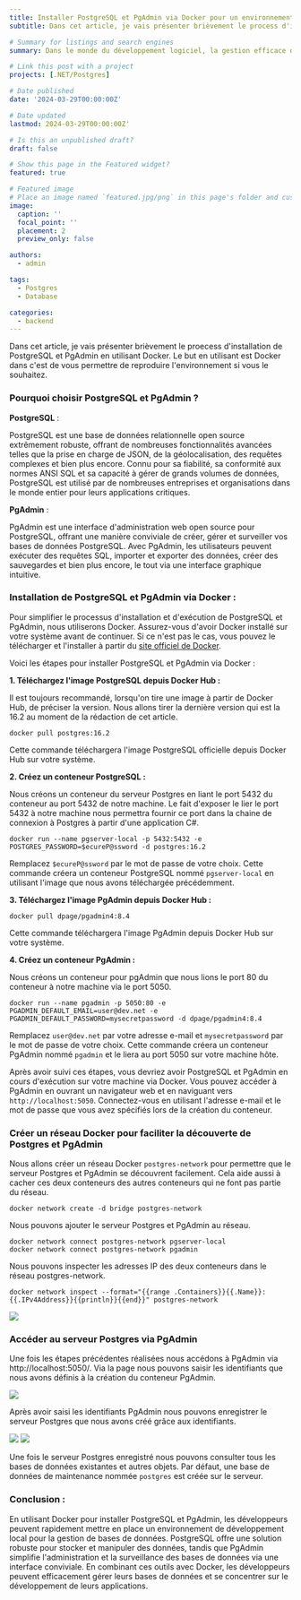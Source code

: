 ```yaml
---
title: Installer PostgreSQL et PgAdmin via Docker pour un environnement de développement local
subtitle: Dans cet article, je vais présenter brièvement le process d'installation de PostgreSQL et PgAdmin en utilisant Docker.

# Summary for listings and search engines
summary: Dans le monde du développement logiciel, la gestion efficace des bases de données est cruciale pour la réussite des projets. PostgreSQL, souvent abrégé en Postgres, est l'un des systèmes de gestion de bases de données relationnelles les plus puissants et les plus avancés disponibles aujourd'hui. Associé à PgAdmin, une interface graphique conviviale pour administrer les bases de données PostgreSQL, il devient encore plus accessible et pratique pour les développeurs.

# Link this post with a project
projects: [.NET/Postgres]

# Date published
date: '2024-03-29T00:00:00Z'

# Date updated
lastmod: 2024-03-29T00:00:00Z'

# Is this an unpublished draft?
draft: false

# Show this page in the Featured widget?
featured: true

# Featured image
# Place an image named `featured.jpg/png` in this page's folder and customize its options here.
image:
  caption: ''
  focal_point: ''
  placement: 2
  preview_only: false

authors:
  - admin

tags:
  - Postgres
  - Database

categories:
  - backend
---
```


Dans cet article, je vais présenter brièvement le proecess d'installation de PostgreSQL et PgAdmin en utilisant Docker. Le but en utilisant est Docker dans c'est de vous permettre de reproduire l'environnement si vous le souhaitez.

### Pourquoi choisir PostgreSQL et PgAdmin ?

**PostgreSQL** :

PostgreSQL est une base de données relationnelle open source extrêmement robuste, offrant de nombreuses fonctionnalités avancées telles que la prise en charge de JSON, de la géolocalisation, des requêtes complexes et bien plus encore. Connu pour sa fiabilité, sa conformité aux normes ANSI SQL et sa capacité à gérer de grands volumes de données, PostgreSQL est utilisé par de nombreuses entreprises et organisations dans le monde entier pour leurs applications critiques.

**PgAdmin** :

PgAdmin est une interface d'administration web open source pour PostgreSQL, offrant une manière conviviale de créer, gérer et surveiller vos bases de données PostgreSQL. Avec PgAdmin, les utilisateurs peuvent exécuter des requêtes SQL, importer et exporter des données, créer des sauvegardes et bien plus encore, le tout via une interface graphique intuitive.

### Installation de PostgreSQL et PgAdmin via Docker :

Pour simplifier le processus d'installation et d'exécution de PostgreSQL et PgAdmin, nous utiliserons Docker. Assurez-vous d'avoir Docker installé sur votre système avant de continuer. Si ce n'est pas le cas, vous pouvez le télécharger et l'installer à partir du [site officiel de Docker](https://www.docker.com/get-started).

Voici les étapes pour installer PostgreSQL et PgAdmin via Docker :

**1. Téléchargez l'image PostgreSQL depuis Docker Hub :**

Il est toujours recommandé, lorsqu'on tire une image à partir de Docker Hub, de préciser la version. Nous allons tirer la dernière version qui est la 16.2 au moment de la rédaction de cet article.

```
docker pull postgres:16.2
```

Cette commande téléchargera l'image PostgreSQL officielle depuis Docker Hub sur votre système.

**2. Créez un conteneur PostgreSQL :**

Nous créons un conteneur du serveur Postgres en liant le port 5432 du conteneur au port 5432 de notre machine. 
Le fait d'exposer le lier le port 5432 à notre machine nous permettra fournir ce port dans la chaine de connexion à Postgres à partir d'une application C#. 

```
docker run --name pgserver-local -p 5432:5432 -e POSTGRES_PASSWORD=$ecureP@ssword -d postgres:16.2
```

Remplacez `$ecureP@ssword` par le mot de passe de votre choix. Cette commande créera un conteneur PostgreSQL nommé `pgserver-local` en utilisant l'image que nous avons téléchargée précédemment.

**3. Téléchargez l'image PgAdmin depuis Docker Hub :**

```
docker pull dpage/pgadmin4:8.4
```

Cette commande téléchargera l'image PgAdmin depuis Docker Hub sur votre système.

**4. Créez un conteneur PgAdmin :**

Nous créons un conteneur pour pgAdmin que nous lions le port 80 du conteneur à notre machine via le port 5050.

```
docker run --name pgadmin -p 5050:80 -e PGADMIN_DEFAULT_EMAIL=user@dev.net -e PGADMIN_DEFAULT_PASSWORD=mysecretpassword -d dpage/pgadmin4:8.4
```

Remplacez `user@dev.net` par votre adresse e-mail et `mysecretpassword` par le mot de passe de votre choix. Cette commande créera un conteneur PgAdmin nommé `pgadmin` et le liera au port 5050 sur votre machine hôte.

Après avoir suivi ces étapes, vous devriez avoir PostgreSQL et PgAdmin en cours d'exécution sur votre machine via Docker. Vous pouvez accéder à PgAdmin en ouvrant un navigateur web et en naviguant vers `http://localhost:5050`. Connectez-vous en utilisant l'adresse e-mail et le mot de passe que vous avez spécifiés lors de la création du conteneur.

### Créer un réseau Docker pour faciliter la découverte de Postgres et PgAdmin

Nous allons créer un réseau Docker `postgres-network` pour permettre que le serveur Postgres et PgAdmin se découvrent facilement. Cela aide aussi à cacher ces deux conteneurs des autres conteneurs qui ne font pas partie du réseau. 

```
docker network create -d bridge postgres-network
```
Nous pouvons ajouter le serveur Postgres et PgAdmin au réseau.

```
docker network connect postgres-network pgserver-local
docker network connect postgres-network pgadmin
```

Nous pouvons inspecter les adresses IP des deux conteneurs dans le réseau postgres-network.

```
docker network inspect --format="{{range .Containers}}{{.Name}}: {{.IPv4Address}}{{println}}{{end}}" postgres-network
```
![](img/docker-network-ip.PNG)

### Accéder au serveur Postgres via PgAdmin

Une fois les étapes précédentes réalisées nous accédons à PgAdmin via http://localhost:5050/. Via la page nous pouvons saisir les identifiants que nous avons définis à la création du conteneur PgAdmin. 

![](img/pgAdmin.PNG)

Après avoir saisi les identifiants PgAdmin nous pouvons enregistrer le serveur Postgres que nous avons créé grâce aux identifiants. 

![](img/pgAdmin-register.PNG)
![](img/pgAdmin-register-auth.PNG)

Une fois le serveur Postgres enregistré nous pouvons consulter tous les bases de données existantes et autres objets. Par défaut, une base de données de maintenance nommée `postgres` est créée sur le serveur. 

### Conclusion :

En utilisant Docker pour installer PostgreSQL et PgAdmin, les développeurs peuvent rapidement mettre en place un environnement de développement local pour la gestion de bases de données. PostgreSQL offre une solution robuste pour stocker et manipuler des données, tandis que PgAdmin simplifie l'administration et la surveillance des bases de données via une interface conviviale. En combinant ces outils avec Docker, les développeurs peuvent efficacement gérer leurs bases de données et se concentrer sur le développement de leurs applications.